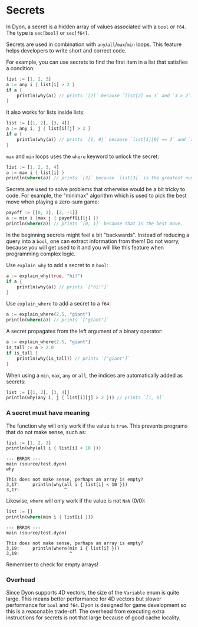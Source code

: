# Secrets

In Dyon, a secret is a hidden array of values associated with a `bool` or `f64`.
The type is `sec[bool]` or `sec[f64]`.

Secrets are used in combination with `any`/`all`/`max`/`min` loops.
This feature helps developers to write short and correct code.

For example, you can use secrets to find the first item in a list that
satisfies a condition:

```rust
list := [1, 2, 3]
a := any i { list[i] > 2 }
if a {
    println(why(a)) // prints `[2]` because `list[2] == 3` and `3 > 2`.
}
```

It also works for lists inside lists:

```rust
list := [[1, 2], [3, 4]]
a := any i, j { list[i][j] > 2 }
if a {
    println(why(a)) // prints `[1, 0]` because `list[1][0] == 3` and `3 > 2`.
}
```

`max` and `min` loops uses the `where` keyword to unlock the secret:

```rust
list := [1, 2, 3, 4]
a := max i { list[i] }
println(where(a)) // prints `[3]` because `list[3]` is the greatest number.
```

Secrets are used to solve problems that otherwise would be a bit tricky to code.
For example, the "minimax" algorithm which is
used to pick the best move when playing a zero-sum game:

```rust
payoff := [[0, 1], [2, -1]]
a := min i {max j { payoff[i][j] }}
println(where(a)) // prints `[0, 1]` because that is the best move.
```

In the beginning secrets might feel a bit "backwards".
Instead of reducing a query into a `bool`, one can extract information from them!
Do not worry, because you will get used to it and you will like this feature
when programming complex logic.

Use `explain_why` to add a secret to a `bool`:

```rust
a := explain_why(true, "hi!")
if a {
    println(why(a)) // prints `["hi!"]`
}
```

Use `explain_where` to add a secret to a `f64`:

```rust
a := explain_where(2.5, "giant")
println(where(a)) // prints `["giant"]`
```

A secret propagates from the left argument of a binary operator:

```rust
a := explain_where(2.5, "giant")
is_tall := a > 2.0
if is_tall {
    println(why(is_tall)) // prints `["giant"]`
}
```

When using a `min`, `max`, `any` or `all`, the indices are automatically added as secrets:

```rust
list := [[1, 2], [3, 4]]
println(why(any i, j { list[i][j] > 2 })) // prints `[1, 0]`
```

### A secret must have meaning

The function `why` will only work if the value is `true`.
This prevents programs that do not make sense, such as:

```rust
list := [1, 2, 3]
println(why(all i { list[i] < 10 }))
```

```
--- ERROR ---
main (source/test.dyon)
why

This does not make sense, perhaps an array is empty?
3,17:     println(why(all i { list[i] < 10 }))
3,17:                 ^
```

Likewise, `where` will only work if the value is not `NaN` (0/0):

```rust
list := []
println(where(min i { list[i] }))
```

```
--- ERROR ---
main (source/test.dyon)

This does not make sense, perhaps an array is empty?
3,19:     println(where(min i { list[i] }))
3,19:                   ^
```

Remember to check for empty arrays!

### Overhead

Since Dyon supports 4D vectors, the size of the `Variable` enum is quite large.
This means better performance for 4D vectors but slower performance for `bool` and `f64`.
Dyon is designed for game development so this is a reasonable trade-off.
The overhead from executing extra instructions for secrets is not that large because of good cache locality.
